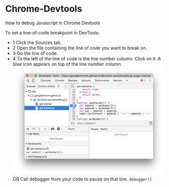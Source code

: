 ﻿# Chrome-Devtools

How to debug Javascript in Chrome Devtools

To set a line-of-code breakpoint in DevTools:
- 1 Click the Sources tab.
- 2 Open the file containing the line of code you want to break on.
- 3 Go the line of code.
- 4 To the left of the line of code is the line number column. Click on it. A blue icon appears on top of the line number column.
![Add breakpoint](https://github.com/dianavile/Chrome-Devtools/blob/main/1breakpoint.png)
OR 
Call debugger from your code to pause on that line. 
```debugger()```
